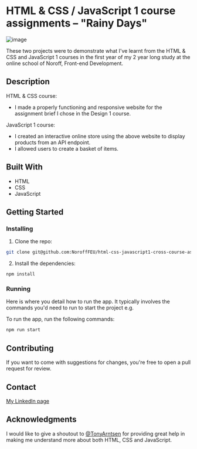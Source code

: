 # HTML & CSS / JavaScript 1 course assignments – "Rainy Days"

![image](https://github.com/NoroffFEU/html-css-javascript1-cross-course-assignments-vicwinsj/assets/105510116/2633d808-3ae5-4727-b9ce-1c7a00229ed3)

These two projects were to demonstrate what I've learnt from the HTML & CSS and JavaScript 1 courses in the first year of my 2 year long study at the online school of Noroff, Front-end Development.

## Description

HTML & CSS course:

- I made a properly functioning and responsive website for the assignment brief I chose in the Design 1 course.

JavaScript 1 course:

- I created an interactive online store using the above website to display products from an API endpoint.
- I allowed users to create a basket of items.

## Built With

- HTML
- CSS
- JavaScript

## Getting Started

### Installing

1. Clone the repo:

```bash
git clone git@github.com:NoroffFEU/html-css-javascript1-cross-course-assignments-vicwinsj.git
```

2. Install the dependencies:

```
npm install
```

### Running

Here is where you detail how to run the app. It typically involves the commands you'd need to run to start the project e.g.

To run the app, run the following commands:

```bash
npm run start
```

## Contributing

If you want to come with suggestions for changes, you're free to open a pull request for review.

## Contact

[My LinkedIn page](https://www.linkedin.com/in/victor-winsjansen-71773a83/.com)

## Acknowledgments

I would like to give a shoutout to [@TonyArntsen](https://github.com/TonyArntsen) for providing great help in making me understand more about both HTML, CSS and JavaScript.
